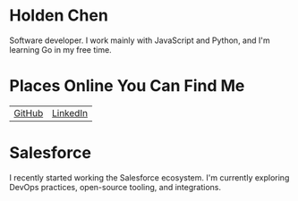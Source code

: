 # Holden Chen

Software developer. I work mainly with JavaScript and Python, and I'm learning Go in my free time.

# Places Online You Can Find Me

|  |  |
| --- | --- |
| [GitHub](https://github.com/holden-chen/) | [LinkedIn](https://www.linkedin.com/in/holden-chen) |

# Salesforce

I recently started working the Salesforce ecosystem. I'm currently exploring DevOps practices, open-source tooling, and integrations.

